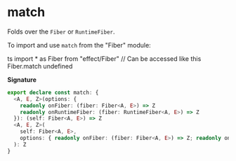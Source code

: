 # match

Folds over the `Fiber` or `RuntimeFiber`.

To import and use `match` from the "Fiber" module:

ts
import \* as Fiber from "effect/Fiber"
// Can be accessed like this
Fiber.match
undefined

**Signature**

```ts
export declare const match: {
  <A, E, Z>(options: {
    readonly onFiber: (fiber: Fiber<A, E>) => Z
    readonly onRuntimeFiber: (fiber: RuntimeFiber<A, E>) => Z
  }): (self: Fiber<A, E>) => Z
  <A, E, Z>(
    self: Fiber<A, E>,
    options: { readonly onFiber: (fiber: Fiber<A, E>) => Z; readonly onRuntimeFiber: (fiber: RuntimeFiber<A, E>) => Z }
  ): Z
}
```
